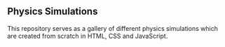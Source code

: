 ## Physics Simulations

This repository serves as a gallery of different physics simulations which are created from scratch in HTML, CSS and JavaScript.
